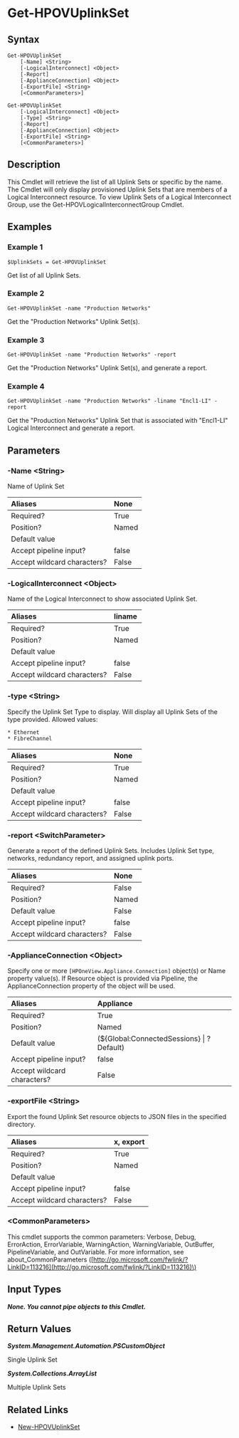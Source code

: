 ﻿---
description: Retrieve Uplink Set resource(s).
---

# Get-HPOVUplinkSet

## Syntax

```text
Get-HPOVUplinkSet
    [-Name] <String>
    [-LogicalInterconnect] <Object>
    [-Report]
    [-ApplianceConnection] <Object>
    [-ExportFile] <String>
    [<CommonParameters>]
```

```text
Get-HPOVUplinkSet
    [-LogicalInterconnect] <Object>
    [-Type] <String>
    [-Report]
    [-ApplianceConnection] <Object>
    [-ExportFile] <String>
    [<CommonParameters>]
```

## Description

This Cmdlet will retrieve the list of all Uplink Sets or specific by the name.  The Cmdlet will only display provisioned Uplink Sets that are members of a Logical Interconnect resource.  To view Uplink Sets of a Logical Interconnect Group, use the Get-HPOVLogicalInterconnectGroup Cmdlet.

## Examples

###  Example 1 

```text
$UplinkSets = Get-HPOVUplinkSet
```

Get list of all Uplink Sets.

###  Example 2 

```text
Get-HPOVUplinkSet -name "Production Networks"
```

Get the "Production Networks" Uplink Set(s).

###  Example 3 

```text
Get-HPOVUplinkSet -name "Production Networks" -report
```

Get the "Production Networks" Uplink Set(s), and generate a report.

###  Example 4 

```text
Get-HPOVUplinkSet -name "Production Networks" -liname "Encl1-LI" -report
```

Get the "Production Networks" Uplink Set that is associated with "Encl1-LI" Logical Interconnect and generate a report.

## Parameters

### -Name &lt;String&gt;

Name of Uplink Set

| Aliases | None |
| :--- | :--- |
| Required? | True |
| Position? | Named |
| Default value |  |
| Accept pipeline input? | false |
| Accept wildcard characters? | False |

### -LogicalInterconnect &lt;Object&gt;

Name of the Logical Interconnect to show associated Uplink Set.

| Aliases | liname |
| :--- | :--- |
| Required? | True |
| Position? | Named |
| Default value |  |
| Accept pipeline input? | false |
| Accept wildcard characters? | False |

### -type &lt;String&gt;

Specify the Uplink Set Type to display.  Will display all Uplink Sets of the type provided.  Allowed values:

    * Ethernet
    * FibreChannel

| Aliases | None |
| :--- | :--- |
| Required? | True |
| Position? | Named |
| Default value |  |
| Accept pipeline input? | false |
| Accept wildcard characters? | False |

### -report &lt;SwitchParameter&gt;

Generate a report of the defined Uplink Sets.  Includes Uplink Set type, networks, redundancy report, and assigned uplink ports.

| Aliases | None |
| :--- | :--- |
| Required? | False |
| Position? | Named |
| Default value | False |
| Accept pipeline input? | false |
| Accept wildcard characters? | False |

### -ApplianceConnection &lt;Object&gt;

Specify one or more `[HPOneView.Appliance.Connection]` object(s) or Name property value(s). If Resource object is provided via Pipeline, the ApplianceConnection property of the object will be used.

| Aliases | Appliance |
| :--- | :--- |
| Required? | True |
| Position? | Named |
| Default value | (${Global:ConnectedSessions} &vert; ? Default) |
| Accept pipeline input? | false |
| Accept wildcard characters? | False |

### -exportFile &lt;String&gt;

Export the found Uplink Set resource objects to JSON files in the specified directory.

| Aliases | x, export |
| :--- | :--- |
| Required? | True |
| Position? | Named |
| Default value |  |
| Accept pipeline input? | false |
| Accept wildcard characters? | False |

### &lt;CommonParameters&gt;

This cmdlet supports the common parameters: Verbose, Debug, ErrorAction, ErrorVariable, WarningAction, WarningVariable, OutBuffer, PipelineVariable, and OutVariable. For more information, see about\_CommonParameters \([http://go.microsoft.com/fwlink/?LinkID=113216](http://go.microsoft.com/fwlink/?LinkID=113216)\)

## Input Types

_**None.  You cannot pipe objects to this Cmdlet.**_

## Return Values

_**System.Management.Automation.PSCustomObject**_

Single Uplink Set

_**System.Collections.ArrayList**_

Multiple Uplink Sets

## Related Links

* [New-HPOVUplinkSet](new-hpovuplinkset.md)
